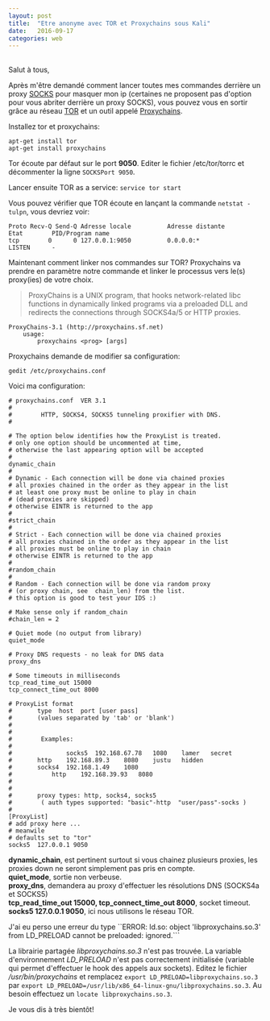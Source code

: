 ```yaml
---
layout: post
title:  "Etre anonyme avec TOR et Proxychains sous Kali"
date:   2016-09-17
categories: web
---
```

<br />
Salut à tous,

Après m'être demandé comment lancer toutes mes commandes derrière un proxy [SOCKS](https://fr.wikipedia.org/wiki/SOCKS) pour masquer mon ip (certaines ne proposent pas d'option pour vous abriter derrière un proxy SOCKS), vous pouvez vous en sortir grâce au réseau [TOR](https://fr.wikipedia.org/wiki/Tor_(r%C3%A9seau)) et un outil appelé [Proxychains](https://github.com/haad/proxychains/blob/master/src/proxychains.conf).  
  
Installez tor et proxychains:  

```
apt-get install tor
apt-get install proxychains
```
  
Tor écoute par défaut sur le port **9050**. Editer le fichier /etc/tor/torrc et décommenter la ligne ```SOCKSPort 9050```.  
  
Lancer ensuite TOR as a service:  ```service tor start```  
  
Vous pouvez vérifier que TOR écoute en lançant la commande ```netstat -tulpn```, vous devriez voir:  

```
Proto Recv-Q Send-Q Adresse locale          Adresse distante        Etat        PID/Program name
tcp        0      0 127.0.0.1:9050          0.0.0.0:*               LISTEN      -
```
  
Maintenant comment linker nos commandes sur TOR? Proxychains va prendre en paramètre notre commande et linker le processus vers le(s) proxy(ies) de votre choix.  
  
 > ProxyChains is a UNIX program, that hooks network-related libc functions in dynamically linked programs via a preloaded DLL and redirects the
   connections through SOCKS4a/5 or HTTP proxies.

```
ProxyChains-3.1 (http://proxychains.sf.net)
	usage:
		proxychains <prog> [args]
```
  
Proxychains demande de modifier sa configuration:

```gedit /etc/proxychains.conf```
  
Voici ma configuration:

```
# proxychains.conf  VER 3.1
#
#        HTTP, SOCKS4, SOCKS5 tunneling proxifier with DNS.
#	

# The option below identifies how the ProxyList is treated.
# only one option should be uncommented at time,
# otherwise the last appearing option will be accepted
#
dynamic_chain
#
# Dynamic - Each connection will be done via chained proxies
# all proxies chained in the order as they appear in the list
# at least one proxy must be online to play in chain
# (dead proxies are skipped)
# otherwise EINTR is returned to the app
#
#strict_chain
#
# Strict - Each connection will be done via chained proxies
# all proxies chained in the order as they appear in the list
# all proxies must be online to play in chain
# otherwise EINTR is returned to the app
#
#random_chain
#
# Random - Each connection will be done via random proxy
# (or proxy chain, see  chain_len) from the list.
# this option is good to test your IDS :)

# Make sense only if random_chain
#chain_len = 2

# Quiet mode (no output from library)
quiet_mode

# Proxy DNS requests - no leak for DNS data
proxy_dns

# Some timeouts in milliseconds
tcp_read_time_out 15000
tcp_connect_time_out 8000

# ProxyList format
#       type  host  port [user pass]
#       (values separated by 'tab' or 'blank')
#
#
#        Examples:
#
#            	socks5	192.168.67.78	1080	lamer	secret
#		http	192.168.89.3	8080	justu	hidden
#	 	socks4	192.168.1.49	1080
#	        http	192.168.39.93	8080	
#		
#
#       proxy types: http, socks4, socks5
#        ( auth types supported: "basic"-http  "user/pass"-socks )
#
[ProxyList]
# add proxy here ...
# meanwile
# defaults set to "tor"
socks5 	127.0.0.1 9050
```
  
**dynamic_chain**, est pertinent surtout si vous chainez plusieurs proxies, les proxies down ne seront simplement pas pris en compte.  
**quiet_mode**, sortie non verbeuse.  
**proxy_dns**, demandera au proxy d'effectuer les résolutions DNS (SOCKS4a et SOCKS5)  
**tcp_read_time_out 15000, tcp_connect_time_out 8000**, socket timeout.  
**socks5 127.0.0.1 9050**, ici nous utilisons le réseau TOR.  
  
J'ai eu perso une erreur du type ``ERROR: ld.so: object 'libproxychains.so.3' from LD_PRELOAD cannot be preloaded: ignored.```  
   
La librairie partagée *libproxychains.so.3* n'est pas trouvée. La variable d'environnement *LD_PRELOAD* n'est pas correctement initialisée (variable qui permet d'effectuer le hook des appels aux sockets).  Editez le fichier */usr/bin/proxychains* et remplacez ```export LD_PRELOAD=libproxychains.so.3``` par  ```export LD_PRELOAD=/usr/lib/x86_64-linux-gnu/libproxychains.so.3```.  Au besoin effectuez un ```locate libproxychains.so.3```.
  
Je vous dis à très bientôt!
